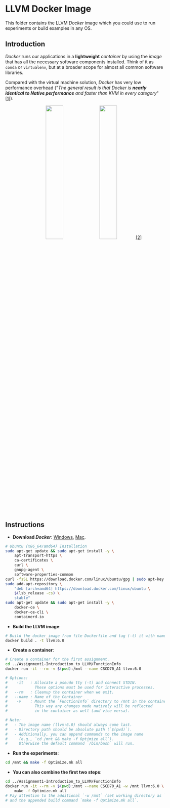 # LLVM Docker Image

This folder contains the LLVM *Docker* image which you could use to run experiments or build examples in any OS.

## Introduction

*Docker* runs our applications in a **lightweight** *container* by using the *image* that has all the necessary software components installed. Think of it as `conda` or `virtualenv`, but at a broader scope for almost all common software libraries.

Compared with the virtual machine solution, *Docker* has very low performance overhead ("*The general result is that Docker is **nearly identical to Native performance** and faster than KVM in every category*" [[1]](https://stackoverflow.com/a/26149994/6320608)).

<p align="middle">
  <img width="32.9%" src="https://docs.docker.com/images/Container%402x.png">
  <img width="32.9%" src="https://docs.docker.com/images/VM%402x.png">
  <a href="https://docs.docker.com/get-started/">[2]</a>
</p>

## Instructions

- **Download *Docker***: 
  [Windows](https://hub.docker.com/editions/community/docker-ce-desktop-windows), 
  [Mac](https://hub.docker.com/editions/community/docker-ce-desktop-mac).

```bash
# Ubuntu (x86_64/amd64) Installation
sudo apt-get update && sudo apt-get install -y \
    apt-transport-https \
    ca-certificates \
    curl \
    gnupg-agent \
    software-properties-common
curl -fsSL https://download.docker.com/linux/ubuntu/gpg | sudo apt-key add -
sudo add-apt-repository \
    "deb [arch=amd64] https://download.docker.com/linux/ubuntu \
    $(lsb_release -cs) \
    stable"
sudo apt-get update && sudo apt-get install -y \
    docker-ce \
    docker-ce-cli \
    containerd.io
```

- **Build the LLVM image**:

```bash
# Build the docker image from file Dockerfile and tag (-t) it with name "llvm:6.0".
docker build . -t llvm:6.0
```

- **Create a container**:

```bash
# Create a container for the first assignment.
cd ../Assignment1-Introduction_to_LLVM/FunctionInfo
docker run -it --rm -v $(pwd):/mnt --name CSCD70_A1 llvm:6.0 

# Options:
#    -it   : Allocate a pseudo tty (-t) and connect STDIN. 
#            These options must be used for interactive processes.
#   --rm   : Cleanup the container when we exit.
#   --name : Name of the Container
#    -v    : Mount the `FunctionInfo` directory to /mnt in the container.
#            This way any changes made natively will be reflected 
#            in the container as well (and vice versa).

# Note:
#   - The image name (llvm:6.0) should always come last.
#   - Directory path should be absolute path (`$(pwd)`).
#   - Additionally, you can append commands to the image name 
#     (e.g., `cd /mnt && make -f Optimize all`).
#     Otherwise the default command `/bin/bash` will run.
```

- **Run the experiments**:

```bash
cd /mnt && make -f Optimize.mk all
```

- **You can also combine the first two steps**:

```bash
cd ../Assignment1-Introduction_to_LLVM/FunctionInfo
docker run -it --rm -v $(pwd):/mnt --name CSCD70_A1 -w /mnt llvm:6.0 \
    make -f Optimize.mk all
# Pay attention to the additional `-w /mnt` (set working directory as `/mnt`)
# and the appended build command `make -f Optimize.mk all`.
```
